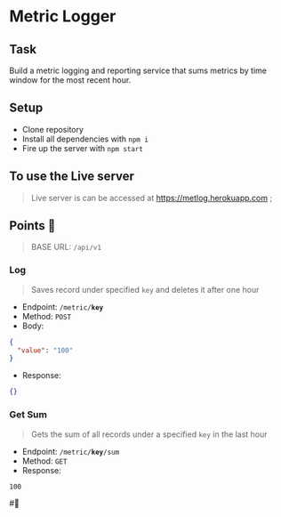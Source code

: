 # Metric Logger

## Task

Build a metric logging and reporting service that sums metrics by time window for the most recent hour.

## Setup

- Clone repository
- Install all dependencies with `npm i`
- Fire up the server with `npm start`

## To use the Live server

> Live server is can be accessed at https://metlog.herokuapp.com
> ;

## Points 🚀

> BASE URL: `/api/v1`

### Log

> Saves record under specified `key` and deletes it after one hour

- Endpoint: `/metric/`**`key`**
- Method: `POST`
- Body:

```json
{
  "value": "100"
}
```

- Response:

```json
{}
```

### Get Sum

> Gets the sum of all records under a specified `key` in the last hour

- Endpoint: `/metric/`**`key`**`/sum`
- Method: `GET`
- Response:

```
100
```

#🥂
